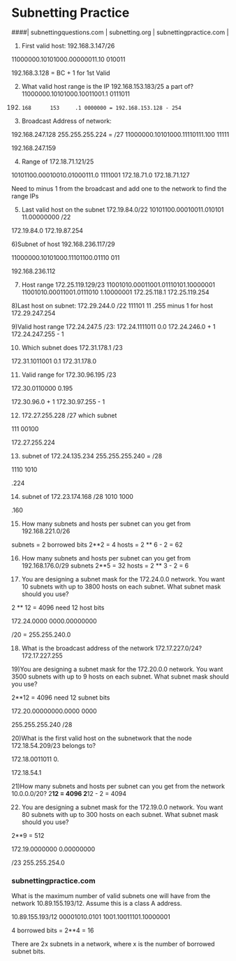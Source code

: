 # Subnetting Practice

####| subnettingquestions.com | subnetting.org | subnettingpractice.com |


1) First valid host: 192.168.3.147/26

11000000.10101000.00000011.10 010011

192.168.3.128 = BC + 1 for 1st Valid

2) What valid host range is the IP 192.168.153.183/25 a part of?
11000000.10101000.10011001.1 0111011
192.	 168	  153	  .1 0000000 = 192.168.153.128 - 254

3) Broadcast Address of network: 

192.168.247.128 255.255.255.224 = /27
11000000.10101000.11110111.100 11111

192.168.247.159

4) Range of 172.18.71.121/25

10101100.00010010.01000111.0 1111001
172.18.71.0
172.18.71.127

Need to minus 1 from the broadcast and add one to the network to find the range IPs


5) Last valid host on the subnet 172.19.84.0/22
10101100.00010011.010101 11.00000000 /22

172.19.84.0
172.19.87.254

6)Subnet of host 192.168.236.117/29 

11000000.10101000.11101100.01110 011

192.168.236.112

7) Host range 172.25.119.129/23
11001010.00011001.01110101.10000001
11001010.00011001.0111010 1.10000001
172.25.118.1
172.25.119.254

8)Last host on subnet: 172.29.244.0 /22
111101 11 .255 minus 1 for host
172.29.247.254

9)Valid host range 172.24.247.5 /23:
172.24.1111011 0.0
172.24.246.0 + 1 
172.24.247.255 - 1

10) Which subnet does 172.31.178.1 /23

172.31.1011001 0.1
172.31.178.0

11) Valid range for 172.30.96.195 /23

172.30.0110000 0.195

172.30.96.0 + 1
172.30.97.255 - 1

12) 172.27.255.228 /27 which subnet

111 00100 

172.27.255.224

13) subnet of 172.24.135.234 255.255.255.240 = /28

1110 1010

.224

14) subnet of 172.23.174.168 /28
1010 1000

.160

15) How many subnets and hosts per subnet can you get from 192.168.221.0/26

subnets = 2 borrowed bits 2**2 = 4
hosts = 2 ** 6 - 2 = 62

16) How many subnets and hosts per subnet can you get from 192.168.176.0/29
subnets 2**5 = 32
hosts = 2 ** 3 - 2 = 6

17) You are designing a subnet mask for the 172.24.0.0 network. You want 10 subnets with up to 3800 hosts on each subnet. What subnet mask should you use?

2 ** 12 = 4096 need 12 host bits

172.24.0000  0000.00000000

/20 = 255.255.240.0

18) What is the broadcast address of the network 172.17.227.0/24?
172.17.227.255

19)You are designing a subnet mask for the 172.20.0.0 network. You want 3500 subnets with up to 9 hosts on each subnet. What subnet mask should you use?

2**12 = 4096 need 12 subnet bits

172.20.00000000.0000 0000

255.255.255.240 /28

20)What is the first valid host on the subnetwork that the node 172.18.54.209/23 belongs to?

172.18.0011011 0.

172.18.54.1

21)How many subnets and hosts per subnet can you get from the network 10.0.0.0/20?
2**12 = 4096
2**12 - 2 = 4094

22) You are designing a subnet mask for the 172.19.0.0 network. You want 80 subnets with up to 300 hosts on each subnet. What subnet mask should you use?

2**9 = 512

172.19.0000000 0.00000000

/23 255.255.254.0


### subnettingpractice.com
What is the maximum number of valid subnets one will have from the network 10.89.155.193/12. Assume this is a class A address.

10.89.155.193/12
00001010.0101 1001.10011101.10000001

4 borrowed bits = 2**4 = 16

There are 2x subnets in a network, where x is the number of borrowed subnet bits.




